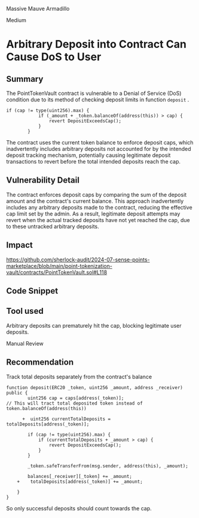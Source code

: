 Massive Mauve Armadillo

Medium

# Arbitrary Deposit into Contract Can Cause DoS to User

## Summary
The PointTokenVault contract is vulnerable to a Denial of Service (DoS) condition due to its method of checking deposit limits in function `deposit` .
```solidity
if (cap != type(uint256).max) {
            if (_amount + _token.balanceOf(address(this)) > cap) {
                revert DepositExceedsCap();
            }
        }
```
 The contract uses the current token balance to enforce deposit caps, which inadvertently includes arbitrary deposits not accounted for by the intended deposit tracking mechanism, potentially causing legitimate deposit transactions to revert before the total intended deposits reach the cap.

## Vulnerability Detail
The contract enforces deposit caps by comparing the sum of the deposit amount and the contract's current balance. This approach inadvertently includes any arbitrary deposits made to the contract, reducing the effective cap limit set by the admin. As a result, legitimate deposit attempts may revert when the actual tracked deposits have not yet reached the cap, due to these untracked arbitrary deposits.

## Impact
https://github.com/sherlock-audit/2024-07-sense-points-marketplace/blob/main/point-tokenization-vault/contracts/PointTokenVault.sol#L118

## Code Snippet

## Tool used
Arbitrary deposits can prematurely hit the cap, blocking legitimate user deposits.

Manual Review

## Recommendation
 Track total deposits separately from the contract's balance
```solidity
function deposit(ERC20 _token, uint256 _amount, address _receiver) public {
        uint256 cap = caps[address(_token)];
// This will tract total deposited token instead of token.balanceOf(address(this)) 

      +  uint256 currentTotalDeposits = totalDeposits[address(_token)];

        if (cap != type(uint256).max) {
            if (currentTotalDeposits + _amount > cap) {
                revert DepositExceedsCap();
            }
        }

        _token.safeTransferFrom(msg.sender, address(this), _amount);

        balances[_receiver][_token] += _amount;
    +    totalDeposits[address(_token)] += _amount;

    }
}
```
So only successful deposits should count towards the cap.